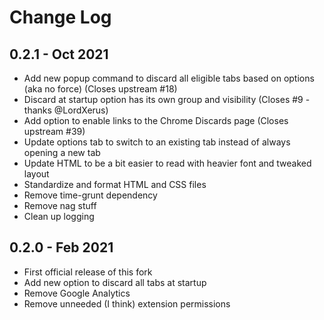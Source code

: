 # Change Log

## 0.2.1 - Oct 2021
- Add new popup command to discard all eligible tabs based on options (aka no force) (Closes upstream #18)
- Discard at startup option has its own group and visibility (Closes #9 - thanks @LordXerus)
- Add option to enable links to the Chrome Discards page (Closes upstream #39)
- Update options tab to switch to an existing tab instead of always opening a new tab
- Update HTML to be a bit easier to read with heavier font and tweaked layout
- Standardize and format HTML and CSS files
- Remove time-grunt dependency
- Remove nag stuff
- Clean up logging

## 0.2.0 - Feb 2021
- First official release of this fork
- Add new option to discard all tabs at startup
- Remove Google Analytics
- Remove unneeded (I think) extension permissions
